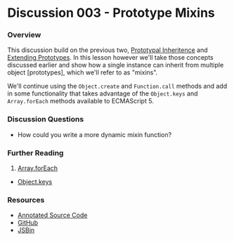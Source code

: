 # Discussion 003 - Prototype Mixins

### Overview

This discussion build on the previous two, [Prototypal Inheritence](https://github.com/mcgaryes/crumblies/tree/master/js101/discussions/001) and [Extending Prototypes](https://github.com/mcgaryes/crumblies/tree/master/js101/discussions/002). In this lesson however we'll take those concepts discussed earlier and show how a single instance can inherit from multiple object [prototypes], which we'll refer to as "mixins".

We'll continue using the `Object.create` and `Function.call` methods and add in some functionality that takes advantage of the `Object.keys` and `Array.forEach` methods available to ECMAScript 5.

### Discussion Questions

* How could you write a more dynamic mixin function?

### Further Reading

1. [Array.forEach](https://developer.mozilla.org/en-US/docs/JavaScript/Reference/Global_Objects/Array/forEach)
* [Object.keys](https://developer.mozilla.org/en-US/docs/JavaScript/Reference/Global_Objects/Object/keys)

### Resources

* [Annotated Source Code](http://emcgary.r1l4b.com/discussions/003_prototype-mixins.html)
* [GitHub](https://github.com/mcgaryes/crumblies/blob/master/js101/discussions/003/)
* [JSBin](http://jsbin.com/owadog/1/edit)
